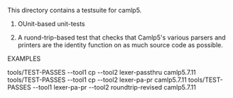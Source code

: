 
This directory contains a testsuite for camlp5.

1. OUnit-based unit-tests

2. A ruond-trip-based test that checks that Camlp5's various parsers
and printers are the identity function on as much source code as
possible.

EXAMPLES

tools/TEST-PASSES --tool1 cp --tool2 lexer-passthru camlp5.7.11
tools/TEST-PASSES --tool1 cp --tool2 lexer-pa-pr camlp5.7.11
tools/TEST-PASSES --tool1 lexer-pa-pr --tool2 roundtrip-revised camlp5.7.11
